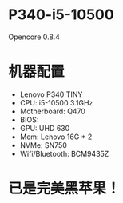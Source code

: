 # P340-i5-10500
Opencore 0.8.4 
# 机器配置
* Lenovo P340 TINY
* CPU: i5-10500 3.1GHz
* Motherboard: Q470
* BIOS: 
* GPU: UHD 630
* Mem: Lenovo 16G * 2
* NVMe: SN750
* Wifi/Bluetooth: BCM9435Z
# 已是完美黑苹果！
